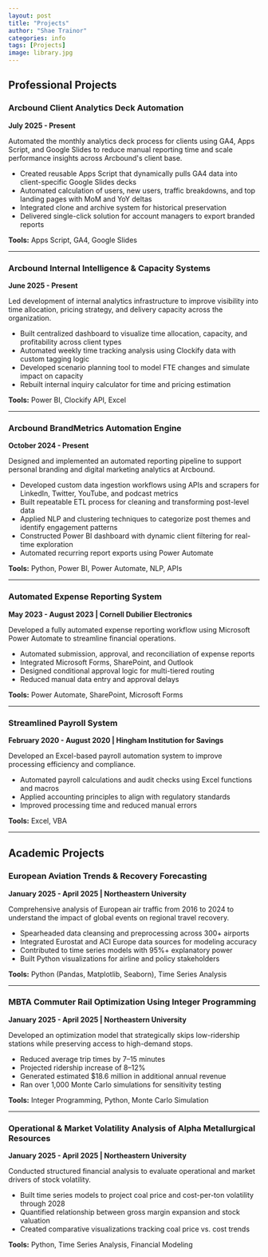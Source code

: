 ```yaml
---
layout: post
title: "Projects"
author: "Shae Trainor"
categories: info
tags: [Projects]
image: library.jpg
---
```


## Professional Projects

### Arcbound Client Analytics Deck Automation
**July 2025 - Present**

Automated the monthly analytics deck process for clients using GA4, Apps Script, and Google Slides to reduce manual reporting time and scale performance insights across Arcbound's client base.

- Created reusable Apps Script that dynamically pulls GA4 data into client-specific Google Slides decks
- Automated calculation of users, new users, traffic breakdowns, and top landing pages with MoM and YoY deltas
- Integrated clone and archive system for historical preservation
- Delivered single-click solution for account managers to export branded reports

**Tools:** Apps Script, GA4, Google Slides

---

### Arcbound Internal Intelligence & Capacity Systems
**June 2025 - Present**

Led development of internal analytics infrastructure to improve visibility into time allocation, pricing strategy, and delivery capacity across the organization.

- Built centralized dashboard to visualize time allocation, capacity, and profitability across client types
- Automated weekly time tracking analysis using Clockify data with custom tagging logic
- Developed scenario planning tool to model FTE changes and simulate impact on capacity
- Rebuilt internal inquiry calculator for time and pricing estimation

**Tools:** Power BI, Clockify API, Excel

---

### Arcbound BrandMetrics Automation Engine
**October 2024 - Present**

Designed and implemented an automated reporting pipeline to support personal branding and digital marketing analytics at Arcbound.

- Developed custom data ingestion workflows using APIs and scrapers for LinkedIn, Twitter, YouTube, and podcast metrics
- Built repeatable ETL process for cleaning and transforming post-level data
- Applied NLP and clustering techniques to categorize post themes and identify engagement patterns
- Constructed Power BI dashboard with dynamic client filtering for real-time exploration
- Automated recurring report exports using Power Automate

**Tools:** Python, Power BI, Power Automate, NLP, APIs

---

### Automated Expense Reporting System
**May 2023 - August 2023 | Cornell Dubilier Electronics**

Developed a fully automated expense reporting workflow using Microsoft Power Automate to streamline financial operations.

- Automated submission, approval, and reconciliation of expense reports
- Integrated Microsoft Forms, SharePoint, and Outlook
- Designed conditional approval logic for multi-tiered routing
- Reduced manual data entry and approval delays

**Tools:** Power Automate, SharePoint, Microsoft Forms

---

### Streamlined Payroll System
**February 2020 - August 2020 | Hingham Institution for Savings**

Developed an Excel-based payroll automation system to improve processing efficiency and compliance.

- Automated payroll calculations and audit checks using Excel functions and macros
- Applied accounting principles to align with regulatory standards
- Improved processing time and reduced manual errors

**Tools:** Excel, VBA

---

## Academic Projects

### European Aviation Trends & Recovery Forecasting
**January 2025 - April 2025 | Northeastern University**

Comprehensive analysis of European air traffic from 2016 to 2024 to understand the impact of global events on regional travel recovery.

- Spearheaded data cleansing and preprocessing across 300+ airports
- Integrated Eurostat and ACI Europe data sources for modeling accuracy
- Contributed to time series models with 95%+ explanatory power
- Built Python visualizations for airline and policy stakeholders

**Tools:** Python (Pandas, Matplotlib, Seaborn), Time Series Analysis

---

### MBTA Commuter Rail Optimization Using Integer Programming
**January 2025 - April 2025 | Northeastern University**

Developed an optimization model that strategically skips low-ridership stations while preserving access to high-demand stops.

- Reduced average trip times by 7–15 minutes
- Projected ridership increase of 8–12%
- Generated estimated $18.6 million in additional annual revenue
- Ran over 1,000 Monte Carlo simulations for sensitivity testing

**Tools:** Integer Programming, Python, Monte Carlo Simulation

---

### Operational & Market Volatility Analysis of Alpha Metallurgical Resources
**January 2025 - April 2025 | Northeastern University**

Conducted structured financial analysis to evaluate operational and market drivers of stock volatility.

- Built time series models to project coal price and cost-per-ton volatility through 2028
- Quantified relationship between gross margin expansion and stock valuation
- Created comparative visualizations tracking coal price vs. cost trends

**Tools:** Python, Time Series Analysis, Financial Modeling

